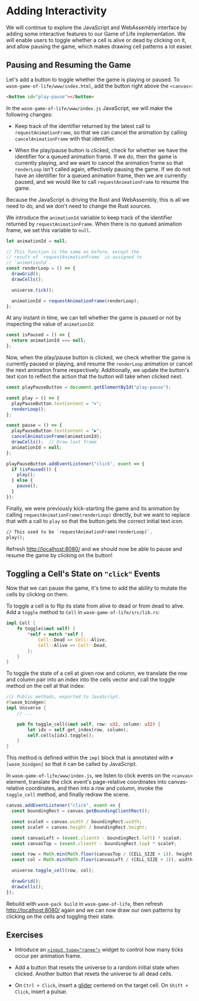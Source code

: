 # Adding Interactivity

We will continue to explore the JavaScript and WebAssembly interface by adding
some interactive features to our Game of Life implementation. We will enable
users to toggle whether a cell is alive or dead by clicking on it, and
allow pausing the game, which makes drawing cell patterns a lot easier.

## Pausing and Resuming the Game

Let's add a button to toggle whether the game is playing or paused. To
`wasm-game-of-life/www/index.html`, add the button right above the `<canvas>`:

```html
<button id="play-pause"></button>
```

In the `wasm-game-of-life/www/index.js` JavaScript, we will make the following
changes:

* Keep track of the identifier returned by the latest call to
  `requestAnimationFrame`, so that we can cancel the animation by calling
  `cancelAnimationFrame` with that identifier.

* When the play/pause button is clicked, check for whether we have the
  identifier for a queued animation frame. If we do, then the game is currently
  playing, and we want to cancel the animation frame so that `renderLoop` isn't
  called again, effectively pausing the game. If we do not have an identifier
  for a queued animation frame, then we are currently paused, and we would like
  to call `requestAnimationFrame` to resume the game.

Because the JavaScript is driving the Rust and WebAssembly, this is all we need
to do, and we don't need to change the Rust sources.

We introduce the `animationId` variable to keep track of the identifier returned
by `requestAnimationFrame`. When there is no queued animation frame, we set this
variable to `null`.

```js
let animationId = null;

// This function is the same as before, except the
// result of `requestAnimationFrame` is assigned to
// `animationId`.
const renderLoop = () => {
  drawGrid();
  drawCells();

  universe.tick();

  animationId = requestAnimationFrame(renderLoop);
};
```

At any instant in time, we can tell whether the game is paused or not by
inspecting the value of `animationId`:

```js
const isPaused = () => {
  return animationId === null;
};
```

Now, when the play/pause button is clicked, we check whether the game is
currently paused or playing, and resume the `renderLoop` animation or cancel the
next animation frame respectively. Additionally, we update the button's text
icon to reflect the action that the button will take when clicked next.

```js
const playPauseButton = document.getElementById("play-pause");

const play = () => {
  playPauseButton.textContent = "⏸";
  renderLoop();
};

const pause = () => {
  playPauseButton.textContent = "▶";
  cancelAnimationFrame(animationId);
  drawCells();  // Draw last frame
  animationId = null;
};

playPauseButton.addEventListener("click", event => {
  if (isPaused()) {
    play();
  } else {
    pause();
  }
});
```

Finally, we were previously kick-starting the game and its animation by calling
`requestAnimationFrame(renderLoop)` directly, but we want to replace that with a
call to `play` so that the button gets the correct initial text icon.

```diff
// This used to be `requestAnimationFrame(renderLoop)`.
play();
```

Refresh [http://localhost:8080/](http://localhost:8080/) and we should now be
able to pause and resume the game by clicking on the button!

## Toggling a Cell's State on `"click"` Events

Now that we can pause the game, it's time to add the ability to mutate the cells
by clicking on them.

To toggle a cell is to flip its state from alive to dead or from dead to
alive. Add a `toggle` method to `Cell` in `wasm-game-of-life/src/lib.rs`:

```rust
impl Cell {
    fn toggle(&mut self) {
        *self = match *self {
            Cell::Dead => Cell::Alive,
            Cell::Alive => Cell::Dead,
        };
    }
}
```

To toggle the state of a cell at given row and column, we translate the row and
column pair into an index into the cells vector and call the toggle method on
the cell at that index:

```rust
/// Public methods, exported to JavaScript.
#[wasm_bindgen]
impl Universe {
    // ...

    pub fn toggle_cell(&mut self, row: u32, column: u32) {
        let idx = self.get_index(row, column);
        self.cells[idx].toggle();
    }
}
```

This method is defined within the `impl` block that is annotated with
`#[wasm_bindgen]` so that it can be called by JavaScript.

In `wasm-game-of-life/www/index.js`, we listen to click events on the `<canvas>`
element, translate the click event's page-relative coordinates into
canvas-relative coordinates, and then into a row and column, invoke the
`toggle_cell` method, and finally redraw the scene.

```js
canvas.addEventListener("click", event => {
  const boundingRect = canvas.getBoundingClientRect();

  const scaleX = canvas.width / boundingRect.width;
  const scaleY = canvas.height / boundingRect.height;

  const canvasLeft = (event.clientX - boundingRect.left) * scaleX;
  const canvasTop = (event.clientY - boundingRect.top) * scaleY;

  const row = Math.min(Math.floor(canvasTop / (CELL_SIZE + 1)), height - 1);
  const col = Math.min(Math.floor(canvasLeft / (CELL_SIZE + 1)), width - 1);

  universe.toggle_cell(row, col);

  drawGrid();
  drawCells();
});
```

Rebuild with `wasm-pack build` in `wasm-game-of-life`, then refresh
[http://localhost:8080/](http://localhost:8080/) again and we can now draw our
own patterns by clicking on the cells and toggling their state.

## Exercises

* Introduce an [`<input type="range">`][input-range] widget to control how many
  ticks occur per animation frame.

* Add a button that resets the universe to a random initial state when
  clicked. Another button that resets the universe to all dead cells.

* On `Ctrl + Click`, insert a
  [glider](https://en.wikipedia.org/wiki/Glider_(Conway%27s_Life)) centered on
  the target cell. On `Shift + Click`, insert a pulsar.

[input-range]: https://developer.mozilla.org/en-US/docs/Web/HTML/Element/input/range
